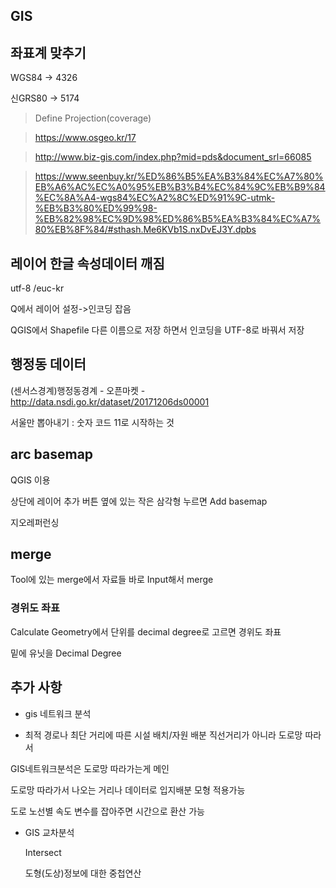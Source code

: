 ## GIS

## 좌표계 맞추기

WGS84 -> 4326

신GRS80 -> 5174

> Define Projection(coverage)

> https://www.osgeo.kr/17

> http://www.biz-gis.com/index.php?mid=pds&document_srl=66085

> https://www.seenbuy.kr/%ED%86%B5%EA%B3%84%EC%A7%80%EB%A6%AC%EC%A0%95%EB%B3%B4%EC%84%9C%EB%B9%84%EC%8A%A4-wgs84%EC%A2%8C%ED%91%9C-utmk-%EB%B3%80%ED%99%98-%EB%82%98%EC%9D%98%ED%86%B5%EA%B3%84%EC%A7%80%EB%8F%84/#sthash.Me6KVb1S.nxDvEJ3Y.dpbs

## 레이어 한글 속성데이터 깨짐

utf-8 /euc-kr

Q에서 레이어 설정->인코딩 잡음



QGIS에서 Shapefile 다른 이름으로 저장 하면서 인코딩을 UTF-8로 바꿔서 저장

## 행정동 데이터

(센서스경계)행정동경계 - 오픈마켓 - http://data.nsdi.go.kr/dataset/20171206ds00001

서울만 뽑아내기 : 숫자 코드 11로 시작하는 것 

## arc basemap

QGIS 이용

상단에 레이어 추가 버튼 옆에 있는 작은 삼각형 누르면 Add basemap 

지오레퍼런싱

## merge

Tool에 있는 merge에서 자료들 바로 Input해서 merge

### 경위도 좌표

Calculate Geometry에서 단위를 decimal degree로 고르면 경위도 좌표

밑에 유닛을 Decimal Degree

## 추가 사항

* gis 네트워크 분석

* 최적 경로나 최단 거리에 따른 시설 배치/자원 배분 직선거리가 아니라 도로망 따라서

GIS네트워크분석은 도로망 따라가는게 메인

도로망 따라가서 나오는 거리나 데이터로 입지배분 모형 적용가능

도로 노선별 속도 변수를 잡아주면 시간으로 환산 가능

- GIS 교차분석

  Intersect

  도형(도상)정보에 대한 중첩연산